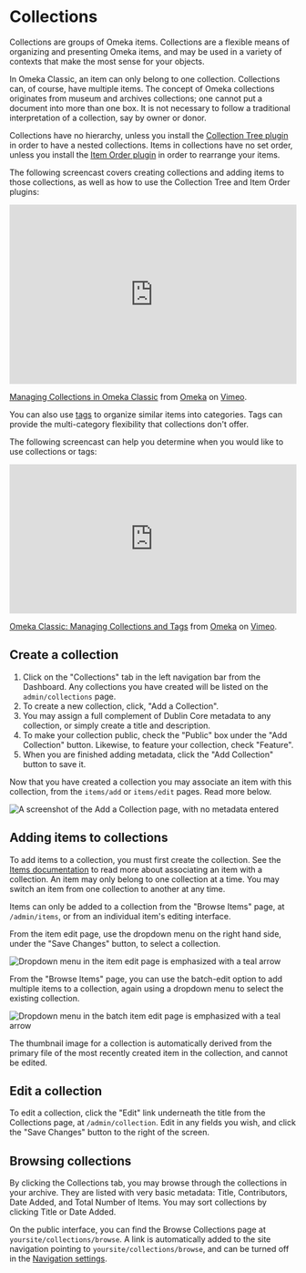 # Collections

Collections are groups of Omeka items. Collections are a flexible means of organizing and presenting Omeka items, and may be used in a variety of contexts that make the most sense for your objects.

In Omeka Classic, an item can only belong to one collection. Collections can, of course, have multiple items. The concept of Omeka collections originates from museum and archives collections; one cannot put a document into more than one box. It is not necessary to follow a traditional interpretation of a collection, say by owner or donor. 

Collections have no hierarchy, unless you install the [Collection Tree plugin](../Plugins/CollectionTree.md) in order to have a nested collections. Items in collections have no set order, unless you install the [Item Order plugin](../Plugins/ItemOrder.md) in order to rearrange your items. 

The following screencast covers creating collections and adding items to those collections, as well as how to use the Collection Tree and Item Order plugins:

<div style="padding:62.5% 0 0 0;position:relative;"><iframe src="https://player.vimeo.com/video/194553469?h=015e0c53a1" style="position:absolute;top:0;left:0;width:100%;height:100%;" frameborder="0" allow="autoplay; fullscreen; picture-in-picture" allowfullscreen></iframe></div><script src="https://player.vimeo.com/api/player.js"></script>
<p><a href="https://vimeo.com/194553469">Managing Collections in Omeka Classic</a> from <a href="https://vimeo.com/omeka">Omeka</a> on <a href="https://vimeo.com">Vimeo</a>.</p>

You can also use [tags](Tags.md) to organize similar items into categories. Tags can provide the multi-category flexibility that collections don't offer. 

The following screencast can help you determine when you would like to use collections or tags:

<div style="padding:51.99% 0 0 0;position:relative;"><iframe src="https://player.vimeo.com/video/102040465?h=00bd26943c" style="position:absolute;top:0;left:0;width:100%;height:100%;" frameborder="0" allow="autoplay; fullscreen; picture-in-picture" allowfullscreen></iframe></div><script src="https://player.vimeo.com/api/player.js"></script>
<p><a href="https://vimeo.com/102040465">Omeka Classic: Managing Collections and Tags</a> from <a href="https://vimeo.com/omeka">Omeka</a> on <a href="https://vimeo.com">Vimeo</a>.</p>

Create a collection
-----------------------------------------------------------
1.  Click on the "Collections" tab in the left navigation bar from the Dashboard. Any collections you have created will be listed on the `admin/collections` page.
2.  To create a new collection, click, "Add a Collection".
3.  You may assign a full complement of Dublin Core metadata to any collection, or simply create a title and description.
4.  To make your collection public, check the "Public" box under the "Add Collection" button. Likewise, to feature your collection, check "Feature".
5.  When you are finished adding metadata, click the "Add Collection" button to save it.

Now that you have created a collection you may associate an item with this collection, from the `items/add` or `items/edit` pages. Read more below.

![A screenshot of the Add a Collection page, with no metadata entered](../doc_files/collectionAdd.png "A screenshot of the Add a Collection page, with no metadata entered")

Adding items to collections
-------------------------------------------------------------

To add items to a collection, you must first create the collection. See the [Items documentation](Items.md) to read more about associating an item with a collection. An item may only belong to one collection at a time. You may switch an item from one collection to another at any time.

Items can only be added to a collection from the "Browse Items" page, at `/admin/items`, or from an individual item's editing interface.

From the item edit page, use the dropdown menu on the right hand side, under the "Save Changes" button, to select a collection.

![Dropdown menu in the item edit page is emphasized with a teal arrow](../doc_files/collectionAddItem.png "Dropdown menu in the item edit page is emphasized with a teal arrow.")

From the "Browse Items" page, you can use the batch-edit option to add multiple items to a collection, again using a dropdown menu to select the existing collection.

![Dropdown menu in the batch item edit page is emphasized with a teal arrow](../doc_files/collectionAddBatch.png "Dropdown menu in the batch item edit page is emphasized with a teal arrow.")

The thumbnail image for a collection is automatically derived from the primary file of the most recently created item in the collection, and cannot be edited. 

Edit a collection
---------------------------------------------------------------

To edit a collection, click the "Edit" link underneath the title from the Collections page, at `/admin/collection`. Edit in any fields you wish, and click the "Save Changes" button to the right of the screen.

Browsing collections
---------------------------------------------------------------

By clicking the Collections tab, you may browse through the collections in your archive. They are listed with very basic metadata: Title, Contributors, Date Added, and Total Number of Items. You may sort collections by clicking Title or Date Added.

On the public interface, you can find the Browse Collections page at `yoursite/collections/browse`. A link is automatically added to the site navigation pointing to `yoursite/collections/browse`, and can be turned off in the [Navigation settings](../Admin/Appearance/Navigation.md).

